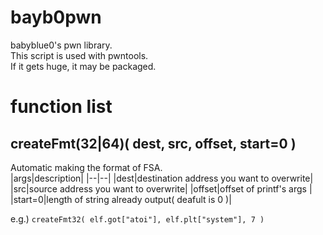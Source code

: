 # bayb0pwn
babyblue0's pwn library.  
This script is used with pwntools.  
If it gets huge, it may be packaged.  

# function list
## createFmt(32|64)( dest, src, offset, start=0 )  
Automatic making the format of FSA.   
|args|description|
|--|--|
|dest|destination address you want to overwrite|
|src|source address you want to overwrite|
|offset|offset of printf's args |
|start=0|length of string already output( deafult is 0 )|
  
e.g.) `createFmt32( elf.got["atoi"], elf.plt["system"], 7 )`  

